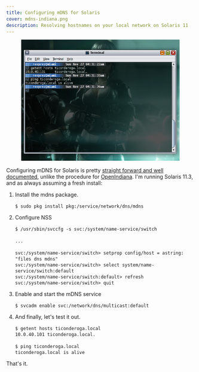 ```yaml
---
title: Configuring mDNS for Solaris
cover: mdns-indiana.png
description: Resolving hostnames on your local network on Solaris 11
---
```


<figure>
<a
    class="example-image-link"
    href="/images/mdns-solaris-02.png"
    data-lightbox="image-1">
<img
    src="/images/mdns-solaris-02.png"
    alt="mDNS works in Solaris 11"
    width="497"
    height="324"
/>
</a>
</figure>

Configuring mDNS for Solaris is pretty [straight forward and well documented](https://docs.oracle.com/cd/E36784_01/html/E36831/dnsref-39.html), unlike the procedure for [OpenIndiana](2016-07-14-mdns-solaris.html). I'm running Solaris 11.3, and as always assuming a fresh install:

1. Install the mdns package.
    ```
    $ sudo pkg install pkg:/service/network/dns/mdns
    ```

1. Configure NSS
    ```
    $ /usr/sbin/svccfg -s svc:/system/name-service/switch

    ...

    svc:/system/name-service/switch> setprop config/host = astring: "files dns mdns"
    svc:/system/name-service/switch> select system/name-service/switch:default
    svc:/system/name-service/switch:default> refresh
    svc:/system/name-service/switch> quit
    ```

1. Enable and start the mDNS service
    ```
    $ svcadm enable svc:/network/dns/multicast:default
    ```

1. And finally, let's test it out.
    ```
    $ getent hosts ticonderoga.local
    10.0.40.101 ticonderoga.local.

    $ ping ticonderoga.local
    ticonderoga.local is alive
    ```

That's it.
